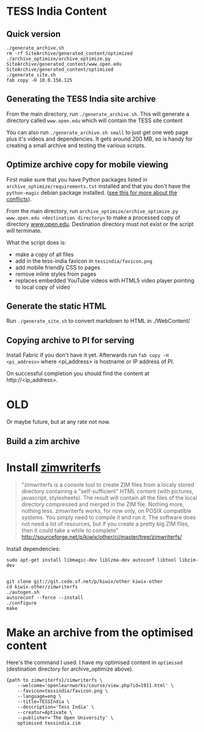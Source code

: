TESS India Content
==================

Quick version
-------------

    ./generate_archive.sh
    rm -rf SiteArchive/generated_content/optimized
    ./archive_optimize/archive_optimize.py SiteArchive/generated_content/www.open.edu SiteArchive/generated_content/optimized
    ./generate_site.sh
    fab copy -H 10.0.156.125

Generating the TESS India site archive
--------------------------------------

From the main directory, run `./generate_archive.sh`. This will generate a
directory called `www.open.edu` which will contain the TESS site content

You can also run `./generate_archive.sh small` to just get one web page plus
it's videos and dependencies.  It gets around 200 MB, so is handy for creating
a small archive and testing the various scripts.


Optimize archive copy for mobile viewing
----------------------------------------

First make sure that you have Python packages listed in
`archive_optimize/requirements.txt` installed and that you don't have the
`python-magic` debian package installed.  ([see this for more about the
conflicts](http://stackoverflow.com/a/16203777/3189)).

From the main directory, run 
`archive_optimize/archive_optimize.py www.open.edu <destination directory>`
to make a processed copy of directory www.open.edu. Destination directory
must not exist or the script will terminate.

What the script does is:
* make a copy of all files
* add in the tess-india favicon in `tessindia/favicon.png`
* add mobile friendly CSS to pages
* remove inline styles from pages
* replaces embedded YouTube videos with HTML5 video player pointing to local
  copy of video


Generate the static HTML
------------------------

Run `./generate_site.sh` to convert markdown to HTML in ./WebContent/


Copying archive to PI for serving
---------------------------------

Install Fabric if you don't have it yet. Afterwards run
`fab copy -H <pi_address>` where <pi_address> is hostname or IP address of PI.

On successful completion you should find the content at http://<ip_address>.



OLD
===

Or maybe future, but at any rate not now.


Build a zim archive
-------------------

# Install [zimwriterfs](http://sourceforge.net/p/kiwix/other/ci/master/tree/zimwriterfs/)

> "zimwriterfs is a console tool to create ZIM files from a localy stored
> directory containing a "self-sufficient" HTML content (with pictures,
> javascript, stylesheets). The result will contain all the files of the local
> directory compressed and merged in the ZIM file. Nothing more, nothing less.
> zimwriterfs works, for now only, on POSIX compatible systems. You simply need
> to compile it and run it. The software does not need a lot of resources, but if
> you create a pretty big ZIM files, then it could take a while to complete"
> http://sourceforge.net/p/kiwix/other/ci/master/tree/zimwriterfs/

Install dependencies:

    sudo apt-get install libmagic-dev liblzma-dev autoconf libtool libzim-dev


    git clone git://git.code.sf.net/p/kiwix/other kiwix-other 
    cd kiwix-other/zimwriterfs
    ./autogen.sh
    autoreconf --force --install
    ./configure
    make


# Make an archive from the optimised content

Here's the command I used.  I have my optimised content 
in `optimised` (destination directory for archive_optimize above).

    {path to zimwriterfs}/zimwriterfs \
        --welcome='openlearnworks/course/view.php?id=1911.html' \
        --favicon=tessindia/favicon.png \
        --language=eng \
        --title=TESSIndia \
        --description='Tess India' \
        --creator=Aptivate \
        --publisher='The Open University' \
        optimised tessindia.zim
